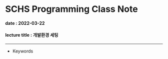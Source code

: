 # SCHS Programming Class Note
#### date : 2022-03-22
#### lecture title : 개발환경 세팅
* * *

* Keywords
